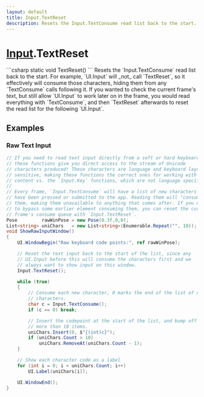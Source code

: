 ```yaml
---
layout: default
title: Input.TextReset
description: Resets the Input.TextConsume read list back to the start. For example, UI.Input will _not_ call TextReset, so it effectively will consume those characters, hiding them from any TextConsume calls following it. If you wanted to check the current frame's text, but still allow UI.Input to work later on in the frame, you would read everything with TextConsume, and then TextReset afterwards to reset the read list for the following UI.Input.
---
```

# [Input]({{site.url}}/Pages/StereoKit/Input.html).TextReset

<div class='signature' markdown='1'>
```csharp
static void TextReset()
```
Resets the `Input.TextConsume` read list back to the
start.
For example, `UI.Input` will _not_ call `TextReset`, so it
effectively will consume those characters, hiding them from
any `TextConsume` calls following it. If you wanted to check the
current frame's text, but still allow `UI.Input` to work later on
in the frame, you would read everything with `TextConsume`, and
then `TextReset` afterwards to reset the read list for the
following `UI.Input`.
</div>





## Examples

### Raw Text Input
```csharp
// If you need to read text input directly from a soft or hard keyboard,
// these functions give you direct access to the stream of Unicode
// characters produced! These characters are language and keyboard layout
// sensitive, making these functions the correct ones for working with text
// content vs. the `Input.Key` functions, which are not language specific.
//
// Every frame, `Input.TextConsume` will have a list of new characters that
// have been pressed or submitted to the app. Reading them will "consume"
// them, making them unavailable to anything that comes after. If you need
// to bypass some earlier element consuming them, you can reset the current
// frame's consume queue with `Input.TextReset`.
Pose         rawWinPose = new Pose(0.3f,0,0);
List<string> uniChars   = new List<string>(Enumerable.Repeat("", 10));
void ShowRawInputWindow()
{
	UI.WindowBegin("Raw keyboard code points:", ref rawWinPose);

	// Reset the text input back to the start of the list, since any
	// UI.Input before this will consume the characters first and we
	// always want to show input on this window.
	Input.TextReset();

	while (true)
	{
		// Consume each new character, 0 marks the end of the list of new
		// characters.
		char c = Input.TextConsume();
		if (c == 0) break;

		// Insert the codepoint at the start of the list, and bump off any
		// more than 10 items.
		uniChars.Insert(0, $"{(int)c}");
		if (uniChars.Count > 10)
			uniChars.RemoveAt(uniChars.Count - 1);
	}

	// Show each character code as a label
	for (int i = 0; i < uniChars.Count; i++)
		UI.Label(uniChars[i]);

	UI.WindowEnd();
}
```


